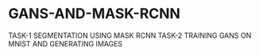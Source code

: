 # GANS-AND-MASK-RCNN
TASK-1 SEGMENTATION USING MASK RCNN 
TASK-2 TRAINING GANS ON MNIST AND GENERATING IMAGES
